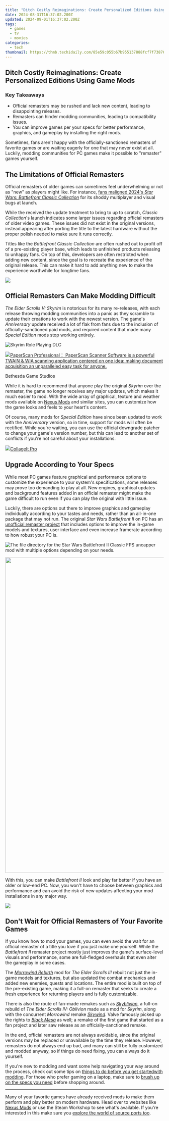 ```yaml
---
title: "Ditch Costly Reimaginations: Create Personalized Editions Using Game Mods"
date: 2024-08-31T16:37:02.200Z
updated: 2024-09-01T16:37:02.200Z
tags:
  - games
  - tv
  - movies
categories:
  - tech
thumbnail: https://thmb.techidaily.com/85e59c055b67b955137888fcf7f73876f5aa865452b0b880700bbba9d50ba851.jpg
---
```


## Ditch Costly Reimaginations: Create Personalized Editions Using Game Mods

### Key Takeaways

* Official remasters may be rushed and lack new content, leading to disappointing releases.
* Remasters can hinder modding communities, leading to compatibility issues.
* You can improve games per your specs for better performance, graphics, and gameplay by installing the right mods.

 Sometimes, fans aren't happy with the officially-sanctioned remasters of favorite games or are waiting eagerly for one that may never exist at all. Luckily, modding communities for PC games make it possible to "remaster" games yourself.

##  The Limitations of Official Remasters

 Official remasters of older games can sometimes feel underwhelming or not as "new" as players might like. For instance, [fans maligned 2024's _Star Wars: Battlefront Classic Collection_](https://www.reddit.com/r/Games/comments/1bekgle/star%5Fwars%5Fbattlefront%5Fclassic%5Fcollection%5Flaunch/) for its shoddy multiplayer and visual bugs at launch.

 While the received the update treatment to bring to up to scratch, _Classic Collection_'s launch indicates some larger issues regarding official remasters of older video games. These issues did not exist in the original versions, instead appearing after porting the title to the latest hardware without the proper polish needed to make sure it runs correctly.

 Titles like the _Battlefront_ _Classic Collection_ are often rushed out to profit off of a pre-existing player base, which leads to unfinished products releasing to unhappy fans. On top of this, developers are often restricted when adding new content, since the goal is to recreate the experience of the original release. This can make it hard to add anything new to make the experience worthwhile for longtime fans.

<!-- affiliate ads begin -->
<a href="https://store.absolute.com/order/checkout.php?PRODS=4601998&QTY=1&AFFILIATE=108875&CART=1"><img src="https://secure.avangate.com/images/merchant/ef70e26a0b5da778eda3f48014d087cd/728x90_larger-shield.jpg" border="0"></a>
<!-- affiliate ads end -->
##  Official Remasters Can Make Modding Difficult

_The Elder Scrolls V: Skyrim_ is notorious for its many re-releases, with each release throwing modding communities into a panic as they scramble to update their creations to work with the newest version. The game's _Anniversary_ update received a lot of flak from fans due to the inclusion of officially-sanctioned paid mods, and required content that made many _Special Edition_ mods stop working entirely.

![Skyrim Role Playing DLC](https://static1.howtogeekimages.com/wordpress/wp-content/uploads/2020/02/Skyrim-Featured-Mods.jpg) 

<!-- affiliate ads begin -->
<a href="https://secure.2checkout.com/order/checkout.php?PRODS=37540879&QTY=1&AFFILIATE=108875&CART=1"><img src="https://paperscan.orpalis.com/img/content/You_prefer_to_use.png" border="0">PaperScan Professional： PaperScan Scanner Software is a powerful TWAIN & WIA scanning application centered on one idea: making document acquisition an unparalleled easy task for anyone.</a>
<!-- affiliate ads end -->
Bethesda Game Studios

 While it is hard to recommend that anyone play the original _Skyrim_ over the remaster, the game no longer receives any major updates, which makes it much easier to mod. With the wide array of graphical, texture and weather mods available on [Nexus Mods](https://www.nexusmods.com/) and similar sites, you can customize how the game looks and feels to your heart's content.

 Of course, many mods for _Special Edition_ have since been updated to work with the _Anniversary_ version, so in time, support for mods will often be rectified. While you're waiting, you can use the official downgrade patcher to change your game's version number, but this can lead to another set of conflicts if you're not careful about your installations.

<!-- affiliate ads begin -->
<a href="https://secure.2checkout.com/order/checkout.php?PRODS=4530091&QTY=1&AFFILIATE=108875&CART=1"><img src="https://www.pearlmountainsoft.com/n_img/product/cit_win/banScrn.jpg" border="0">CollageIt Pro</a>
<!-- affiliate ads end -->
##  Upgrade According to Your Specs

 While most PC games feature graphical and performance options to customize the experience to your system's specifications, some releases may prove too demanding to play at all. New engines, graphical updates and background features added in an official remaster might make the game difficult to run even if you can play the original with little issue.

 Luckily, there are options out there to improve graphics and gameplay individually according to your tastes and needs, rather than an all-in-one package that may not run. The original _Star Wars Battlefront II_ on PC has an [unofficial remaster project](https://steamcommunity.com/sharedfiles/filedetails/?l=german&id=1422695732) that includes options to improve the in-game models and textures, user interface and even increase framerate according to how robust your PC is.

![The file directory for the Star Wars Battlefront II Classic FPS uncapper mod with multiple options depending on your needs.](https://static1.howtogeekimages.com/wordpress/wp-content/uploads/2024/04/screenshot-2024-04-01-150340.png) 

<!-- affiliate ads begin -->
<a href="https://lightailing.sjv.io/c/5597632/1725213/17190" target="_top" id="1725213"><img src="//a.impactradius-go.com/display-ad/17190-1725213" border="0" alt="" width="1000" height="1000"/></a><img height="0" width="0" src="https://imp.pxf.io/i/5597632/1725213/17190" style="position:absolute;visibility:hidden;" border="0" />
<!-- affiliate ads end -->
 With this, you can make _Battlefront II_ look and play far better if you have an older or low-end PC. Now, you won't have to choose between graphics and performance and can avoid the risk of new updates affecting your mod installations in any major way.

<!-- affiliate ads begin -->
<a href="https://estore.winxdvd.com/order/checkout.php?PRODS=4081991&QTY=1&AFFILIATE=108875&CART=1"><img src="https://www.winxdvd.com/affiliate/new-banner/wt-500x500.jpg" border="0"></a>
<!-- affiliate ads end -->
##  Don't Wait for Official Remasters of Your Favorite Games

 If you know how to mod your games, you can even avoid the wait for an official remaster of a title you love if you just make one yourself. While the _Battlefront II_ remaster project mostly just improves the game's surface-level visuals and performance, some are full-fledged overhauls that even alter the gameplay in some cases.

 The [_Morrowind Rebirth_](https://www.nexusmods.com/morrowind/mods/37795/) mod for _The Elder Scrolls_ _III_ rebuilt not just the in-game models and textures, but also updated the combat mechanics and added new enemies, quests and locations. The entire mod is built on top of the pre-existing game, making it a full-on remaster that seeks to create a fresh experience for returning players and is fully customizable.

 There is also the route of fan-made remakes such as [_Skyblivion_](https://skyblivion.com), a full-on rebuild of _The Elder Scrolls IV: Oblivion_ made as a mod for _Skyrim_, along with the concurrent _Morrowind_ remake [_Skywind_](https://tesrskywind.com). Valve famously picked up the rights to _[Black Mesa](https://store.steampowered.com/app/362890/Black%5FMesa/)_ as well; a remake of the first game that started as a fan project and later saw release as an officially-sanctioned remake.

 In the end, official remasters are not always avoidable, since the original versions may be replaced or unavailable by the time they release. However, remasters do not always end up bad, and many can still be fully customized and modded anyway, so if things do need fixing, you can always do it yourself.

 If you're new to modding and want some help navigating your way around the process, check out some tips on [things to do before you get started](https://facebook-clips.techidaily.com/2024-approved-streaming-aerial-adventures-on-fb-from-dji-drone/)[with modding](https://youtube-zero.techidaily.com/024-approved-the-peak-playtime-youtubes-most-gigantic-video-hours-count/). For those who prefer gaming on a laptop, make sure to [brush up on the specs you need](https://instagram-video-files.techidaily.com/in-2024-how-to-share-vimeo-video-in-instagram-stories/) before shopping around.

---

 Many of your favorite games have already received mods to make them perform and play better on modern hardware. Head over to websites like [Nexus Mods](http://www.nexusmods.com) or use the Steam Workshop to see what's available. If you're interested in this make sure you [explore the world of source ports too](https://extra-information.techidaily.com/updated-boost-engagement-crafting-the-perfect-instagram-unboxing/).

<ins class="adsbygoogle"
     style="display:block"
     data-ad-format="autorelaxed"
     data-ad-client="ca-pub-7571918770474297"
     data-ad-slot="1223367746"></ins>



<ins class="adsbygoogle"
     style="display:block"
     data-ad-client="ca-pub-7571918770474297"
     data-ad-slot="8358498916"
     data-ad-format="auto"
     data-full-width-responsive="true"></ins>


